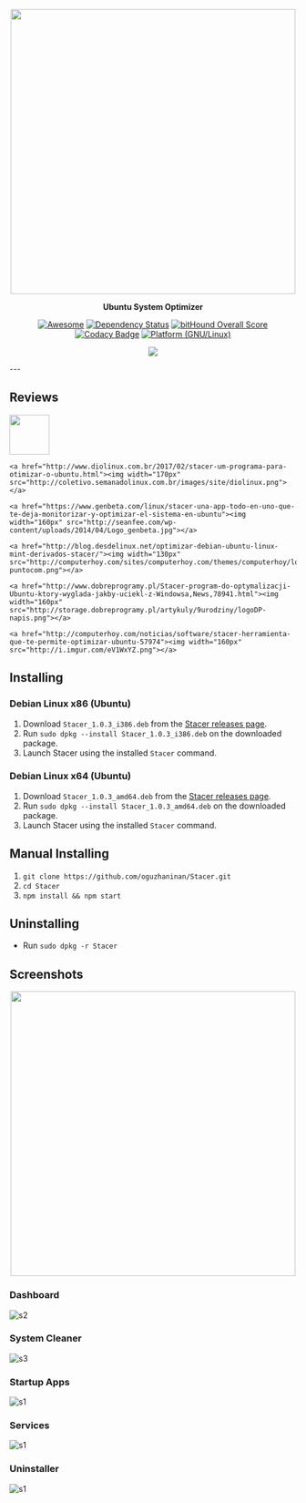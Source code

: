 
<p align="center">
    <img src="https://raw.githubusercontent.com/oguzhaninan/Stacer/master/Screenshots/header1.png" width="500">    
</p>
<p align="center">
  <b>Ubuntu System Optimizer</b>
</p>

<p align="center">
    <a href="https://github.com/sindresorhus/awesome-electron"><img alt="Awesome" src="https://cdn.rawgit.com/sindresorhus/awesome/d7305f38d29fed78fa85652e3a63e154dd8e8829/media/badge.svg"></a>
        <a href="https://www.versioneye.com/user/projects/5853e0f04d6466004b1b9e3a"><img alt="Dependency Status" src="https://www.versioneye.com/user/projects/5853e0f04d6466004b1b9e3a/badge.svg"></a>
            <a href="https://www.bithound.io/github/oguzhaninan/Stacer"><img alt="bitHound Overall Score" src="https://www.bithound.io/github/oguzhaninan/Stacer/badges/score.svg"></a>
                <a href="https://www.codacy.com/app/oguzhan3488/Stacer?utm_source=github.com&amp;utm_medium=referral&amp;utm_content=oguzhaninan/Stacer&amp;utm_campaign=badger"><img alt="Codacy Badge" src="https://api.codacy.com/project/badge/Grade/62f67866ba864392b3d8d615d5052de8"></a>
                    <a href="http://www.kernel.org"><img alt="Platform (GNU/Linux)" src="https://img.shields.io/badge/platform-GNU/Linux-blue.svg"></a>
</p>

<p align="center">
    <a href="https://sourceforge.net/projects/stacer/files/v1.0.3/" ><img src="https://a.fsdn.com/con/app/sf-download-button" /></a>
</p>
---

## Reviews
<p align="left">
    <a href="http://www.omgubuntu.co.uk/2017/01/stacer-system-optimizer-for-ubuntu"><img width="70px" src="http://www.omgubuntu.co.uk/wp-content/themes/omgunified-ubuntu/images/logo.png"></a>
        
    <a href="http://www.diolinux.com.br/2017/02/stacer-um-programa-para-otimizar-o-ubuntu.html"><img width="170px" src="http://coletivo.semanadolinux.com.br/images/site/diolinux.png"></a>
    
    <a href="https://www.genbeta.com/linux/stacer-una-app-todo-en-uno-que-te-deja-monitorizar-y-optimizar-el-sistema-en-ubuntu"><img width="160px" src="http://seanfee.com/wp-content/uploads/2014/04/Logo_genbeta.jpg"></a>
    
    <a href="http://blog.desdelinux.net/optimizar-debian-ubuntu-linux-mint-derivados-stacer/"><img width="130px" src="http://computerhoy.com/sites/computerhoy.com/themes/computerhoy/logo-puntocom.png"></a>
    
    <a href="http://www.dobreprogramy.pl/Stacer-program-do-optymalizacji-Ubuntu-ktory-wyglada-jakby-uciekl-z-Windowsa,News,78941.html"><img width="160px" src="http://storage.dobreprogramy.pl/artykuly/9urodziny/logoDP-napis.png"></a>

    <a href="http://computerhoy.com/noticias/software/stacer-herramienta-que-te-permite-optimizar-ubuntu-57974"><img width="160px" src="http://i.imgur.com/eV1WxYZ.png"></a>
    

</p>

## Installing

### Debian Linux x86 (Ubuntu)

1. Download `Stacer_1.0.3_i386.deb` from the [Stacer releases page](https://github.com/oguzhaninan/Stacer/releases).
2. Run `sudo dpkg --install Stacer_1.0.3_i386.deb` on the downloaded package.
3. Launch Stacer using the installed `Stacer` command.

### Debian Linux x64 (Ubuntu)

1. Download `Stacer_1.0.3_amd64.deb` from the [Stacer releases page](https://github.com/oguzhaninan/Stacer/releases).
2. Run `sudo dpkg --install Stacer_1.0.3_amd64.deb` on the downloaded package.
3. Launch Stacer using the installed `Stacer` command.

## Manual Installing

1. `git clone https://github.com/oguzhaninan/Stacer.git`
2. `cd Stacer`
3. `npm install && npm start`


## Uninstalling
- Run `sudo dpkg -r Stacer`

## Screenshots

<p align="center">
    <img src="https://github.com/oguzhaninan/Stacer/blob/master/Screenshots/stacer.gif" width="500">    
</p>

### Dashboard
![s2](https://raw.githubusercontent.com/oguzhaninan/Stacer/master/Screenshots/Screenshot-v1.0.2-1.png)

### System Cleaner
![s3](https://raw.githubusercontent.com/oguzhaninan/Stacer/master/Screenshots/Screenshot-v1.0.2-2.png)

### Startup Apps
![s1](https://raw.githubusercontent.com/oguzhaninan/Stacer/master/Screenshots/Screenshot-v1.0.2-3.png)

### Services
![s1](https://raw.githubusercontent.com/oguzhaninan/Stacer/master/Screenshots/Screenshot-v1.0.2-4.png)

### Uninstaller
![s1](https://raw.githubusercontent.com/oguzhaninan/Stacer/master/Screenshots/Screenshot-v1.0.2-5.png)
